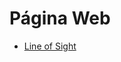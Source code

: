 <h1>Página Web</h1>
<ul>
    <li><a href="https://jonhxq.github.io/LOS/">Line of Sight</a></li>
</ul>